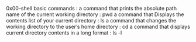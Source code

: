 0x00-shell basic commands : 
 a command that prints the absolute path name of the current working directory : pwd
 a command that Displays the contents list of your current directory : ls
 a command that changes the working directory to the user’s home directory : cd
 a command that displays current directory contents in a long format : ls -l  
